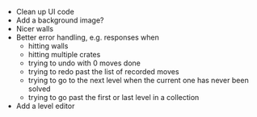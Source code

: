 * Clean up UI code
* Add a background image?
* Nicer walls
* Better error handling, e.g. responses when
  - hitting walls
  - hitting multiple crates
  - trying to undo with 0 moves done
  - trying to redo past the list of recorded moves
  - trying to go to the next level when the current one has never been solved
  - trying to go past the first or last level in a collection
* Add a level editor
